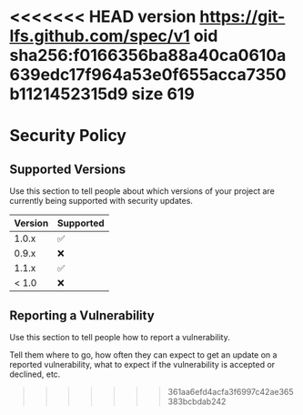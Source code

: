 <<<<<<< HEAD
version https://git-lfs.github.com/spec/v1
oid sha256:f0166356ba88a40ca0610a639edc17f964a53e0f655acca7350b1121452315d9
size 619
=======
# Security Policy

## Supported Versions

Use this section to tell people about which versions of your project are
currently being supported with security updates.

| Version | Supported          |
| ------- | ------------------ |
| 1.0.x   | :white_check_mark: |
| 0.9.x   | :x:                |
| 1.1.x   | :white_check_mark: |
| < 1.0   | :x:                |

## Reporting a Vulnerability

Use this section to tell people how to report a vulnerability.

Tell them where to go, how often they can expect to get an update on a
reported vulnerability, what to expect if the vulnerability is accepted or
declined, etc.
>>>>>>> 361aa6efd4acfa3f6997c42ae365383bcbdab242
